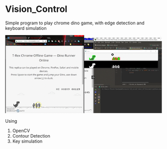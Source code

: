 ﻿# Vision_Control

Simple program to play chrome dino game, with edge detection and keyboard simulation

![Demo Gif](/images/dino_2.gif)

Using 
1. OpenCV 
2. Contour Detection 
3. Key simulation 
